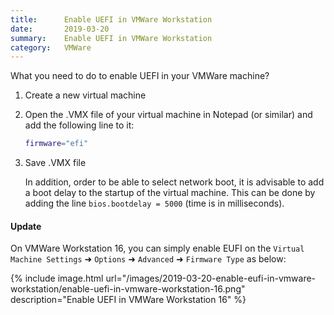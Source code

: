 ```yaml
---
title:      Enable UEFI in VMWare Workstation
date:       2019-03-20
summary:    Enable UEFI in VMWare Workstation
category:   VMWare
---
```


What you need to do to enable UEFI in your VMWare machine?

1. Create a new virtual machine
2. Open the .VMX file of your virtual machine in Notepad (or similar) and add the following line to it:

    ```bash
    firmware="efi"
    ```

3. Save .VMX file

    In addition, order to be able to select network boot, it is advisable to add a boot delay to the startup of the virtual machine.
    This can be done by adding the line `bios.bootdelay = 5000` (time is in milliseconds).

#### Update

On VMWare Workstation 16, you can simply enable EUFI on the `Virtual Machine Settings` ➜ `Options` ➜ `Advanced` ➜ `Firmware Type` as below:

{% include image.html url="/images/2019-03-20-enable-eufi-in-vmware-workstation/enable-uefi-in-vmware-workstation-16.png" description="Enable UEFI in VMWare Workstation 16" %}
